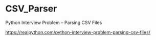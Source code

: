 # CSV_Parser

Python Interview Problem – Parsing CSV Files

https://realpython.com/python-interview-problem-parsing-csv-files/
